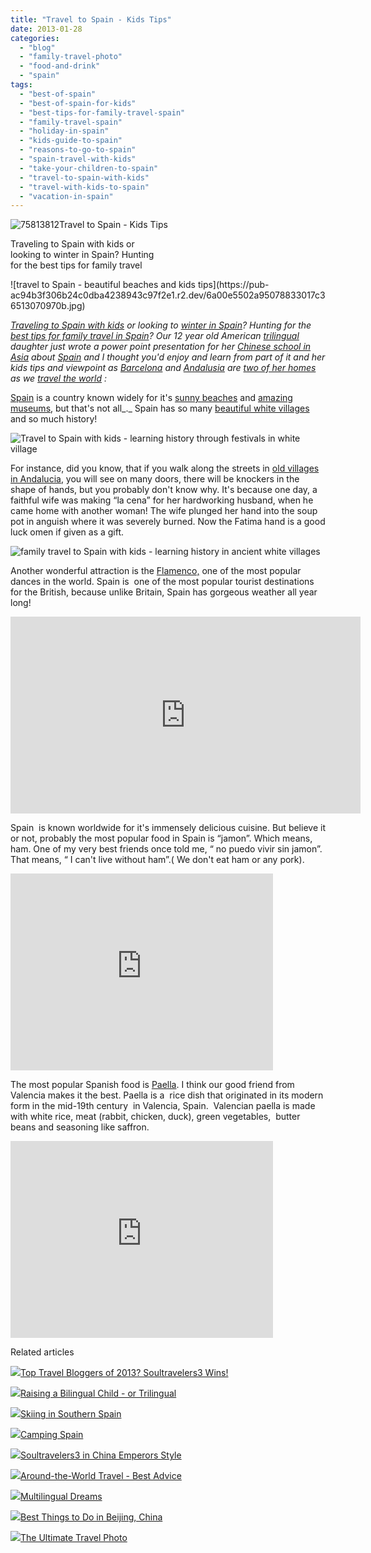 ```yaml
---
title: "Travel to Spain - Kids Tips"
date: 2013-01-28
categories: 
  - "blog"
  - "family-travel-photo"
  - "food-and-drink"
  - "spain"
tags: 
  - "best-of-spain"
  - "best-of-spain-for-kids"
  - "best-tips-for-family-travel-spain"
  - "family-travel-spain"
  - "holiday-in-spain"
  - "kids-guide-to-spain"
  - "reasons-to-go-to-spain"
  - "spain-travel-with-kids"
  - "take-your-children-to-spain"
  - "travel-to-spain-with-kids"
  - "travel-with-kids-to-spain"
  - "vacation-in-spain"
---
```


![75813812](https://pub-ac94b3f306b24c0dba4238943c97f2e1.r2.dev/6a00e5502a95078833017c36512fe8970b.jpg)Travel to Spain - Kids Tips  
  
Traveling to Spain with kids or  
looking to winter in Spain? Hunting  
for the best tips for family travel

<!--more--> ![travel to Spain - beautiful beaches and kids tips](https://pub-ac94b3f306b24c0dba4238943c97f2e1.r2.dev/6a00e5502a95078833017c36513070970b.jpg)  
  
  
_[Traveling to Spain with kids](http://soultravelers3new.local/2011/05/best-southern-spain-holiday.html "traveling spain with kids best holiday vacation") or looking to [winter in Spain](http://soultravelers3new.local/2009/11/lifestyle-design-a-winter-in-spain-extendedtravel-digitalnomad-miniretirement-4hww-travel.html "winter in spain how to")? Hunting for the [best tips for family travel in Spain](http://soultravelers3new.local/2010/06/family-travel-tips-in-spains-costa-del-sol-countryside-adventures-mediterranean-beaches-photography-.html "best tips for family travel spain")? Our 12 year old American [trilingual](http://soultravelers3new.local/2011/06/how-to-raise-a-bilingual-or-multi-lingual-child.html "how to raise a bilingual, trilingual or multilingual kid") daughter just wrote a power point presentation for her [Chinese school in Asia](http://soultravelers3new.local/2012/06/why-learn-mandarin-in-tropical-asia-penang.html "Chinese school in Asia - american learning Mandarin") about [Spain](http://soultravelers3new.local/2013/01/camping-spain.html "camping spain") and I thought you'd enjoy and learn from part of it and her kids tips and viewpoint as [Barcelona](http://soultravelers3new.local/2011/07/costa-brava-and-barcelona.html "barcelona and costa brava") and [Andalusia](http://soultravelers3new.local/2009/04/spain-stunning-semana-santa-easter-procession-in-andalusia-white-village.html "Andalusia semana santa") are [two of her homes](http://soultravelers3new.local/2011/02/kids-friends-travel-on-the-ultimate-family-adventure.html "homes around the world- raising kids as digital nomads") as we [travel the world](http://soultravelers3new.local/2012/12/around-the-world-family-travel.html "RTW family travel the world") :_  

  
[Spain](http://soultravelers3new.local/2011/08/family-travel-spain-photo-andalusia.html "Spain travel") is a country known widely for it's [sunny beaches](http://soultravelers3new.local/2008/04/yummy-beach-lun.html "beautiful beach spain andalusia costa del sol") and [amazing museums](http://soultravelers3new.local/2007/04/prado-play.html "Amazing museums kids spain"), but that's not all_._ Spain has so many [beautiful white villages](http://soultravelers3new.local/2006/11/we-are-living-i.html "beautiful white village spain") and so much history!  
  
![Travel to Spain with kids - learning history through festivals in white village](https://pub-ac94b3f306b24c0dba4238943c97f2e1.r2.dev/6a00e5502a95078833017d408094a8970c.jpg)  
  
For instance, did you know, that if you walk along the streets in [old villages in Andalucia](http://soultravelers3new.local/2007/02/a-thought-provo.html "wonderful tour in southern spain white village"), you will see on many doors, there will be knockers in the shape of hands, but you probably don't know why. It's because one day, a faithful wife was making “la cena” for her hardworking husband, when he came home with another woman! The wife plunged her hand into the soup pot in anguish where it was severely burned. Now the Fatima hand is a good luck omen if given as a gift.  
  
![family travel to Spain with kids - learning history in ancient white villages](https://pub-ac94b3f306b24c0dba4238943c97f2e1.r2.dev/6a00e5502a95078833017c365185fa970b.jpg)  
  
Another wonderful attraction is the [Flamenco,](http://soultravelers3new.local/2007/03/flamenco-in-sev.html "Flamenco in Spain") one of the most popular dances in the world. Spain is  one of the most popular tourist destinations for the British, because unlike Britain, Spain has gorgeous weather all year long!  
  

<iframe frameborder="0" height="315" src="http://www.youtube.com/embed/lIjySVDkCj0?rel=0" width="560"></iframe>

  
  
Spain  is known worldwide for it's immensely delicious cuisine. But believe it or not, probably the most popular food in Spain is “jamon”. Which means, ham. One of my very best friends once told me, “ no puedo vivir sin jamon”. That means, “ I can't live without ham”.( We don't eat ham or any pork).  
  

<iframe frameborder="0" height="315" src="http://www.youtube.com/embed/99t-NPNCipE?rel=0" width="420"></iframe>

  
  
The most popular Spanish food is [Paella](http://soultravelers3new.local/2011/01/how-to-make-paella-in-spain-the-valencia-way-recipe-for-travel-foodie-lovers-of-traditional-food.html "how to make paella in Spain"). I think our good friend from Valencia makes it the best. Paella is a  rice dish that originated in its modern form in the mid-19th century  in Valencia, Spain.  Valencian paella is made with white rice, meat (rabbit, chicken, duck), green vegetables,  butter beans and seasoning like saffron.  
  

<iframe frameborder="0" height="315" src="http://www.youtube.com/embed/ONPYysaauQM?rel=0" width="420"></iframe>

  
  
  
  

Related articles

[![](http://i.zemanta.com/noimg_63_80_80.jpg)](http://soultravelers3new.local/2013/01/top-travel-bloggers-of-2013-soultravelers3-wins-.html)[Top Travel Bloggers of 2013? Soultravelers3 Wins!](http://soultravelers3new.local/2013/01/top-travel-bloggers-of-2013-soultravelers3-wins-.html)

[![](http://i.zemanta.com/137126168_80_80.jpg)](http://soultravelers3new.local/2013/01/raising-a-bilingual-child-or-trilingual.html)[Raising a Bilingual Child - or Trilingual](http://soultravelers3new.local/2013/01/raising-a-bilingual-child-or-trilingual.html)

[![](http://i.zemanta.com/134252240_80_80.jpg)](http://soultravelers3new.local/2012/12/skiing-in-southern-spain.html)[Skiing in Southern Spain](http://soultravelers3new.local/2012/12/skiing-in-southern-spain.html)

[![](http://i.zemanta.com/137403788_80_80.jpg)](http://soultravelers3new.local/2013/01/camping-spain.html)[Camping Spain](http://soultravelers3new.local/2013/01/camping-spain.html)

[![](http://i.zemanta.com/130189927_80_80.jpg)](http://soultravelers3new.local/2012/12/soultravelers3-in-china-emperors-style.html)[Soultravelers3 in China Emperors Style](http://soultravelers3new.local/2012/12/soultravelers3-in-china-emperors-style.html)

[![](http://i.zemanta.com/133178306_80_80.jpg)](http://soultravelers3new.local/2012/12/-around-the-world-travel-best-advice.html)[Around-the-World Travel - Best Advice](http://soultravelers3new.local/2012/12/-around-the-world-travel-best-advice.html)

[![](http://i.zemanta.com/136332847_80_80.jpg)](http://soultravelers3new.local/2013/01/multilingual-dreams.html)[Multilingual Dreams](http://soultravelers3new.local/2013/01/multilingual-dreams.html)

[![](http://i.zemanta.com/136588189_80_80.jpg)](http://soultravelers3new.local/2013/01/best-things-to-do-in-beijing-china-.html)[Best Things to Do in Beijing, China](http://soultravelers3new.local/2013/01/best-things-to-do-in-beijing-china-.html)

[![](http://i.zemanta.com/130738046_80_80.jpg)](http://soultravelers3new.local/2012/12/the-ultimate-travel-photo.html)[The Ultimate Travel Photo](http://soultravelers3new.local/2012/12/the-ultimate-travel-photo.html)

